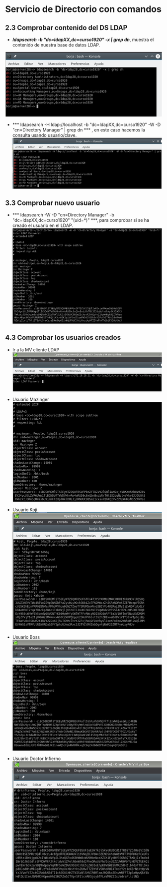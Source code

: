 # Servicio de Directorio con comandos

## 2.3 Comprobar contenido del DS LDAP

* ***ldapsearch -b "dc=ldapXX,dc=curso1920" -x | grep dn***, muestra el contenido de nuestra base de datos LDAP.

 ![](img/1.png)

* *** ldapsearch -H ldap://localhost -b "dc=ldapXX,dc=curso1920" -W -D "cn=Directory Manager" | grep dn *** , en este caso hacemos la consulta usando usuario/clave.
 ![](img/2.png)

 ## 3.3 Comprobar nuevo usuario
* *** ldapsearch -W -D "cn=Directory Manager" -b "dc=ldapXX,dc=curso1920" "(uid=*)" ***, para comprobar si se ha creado el usuario en el LDAP.
  ![](img/3.png)

## 4.3 Comprobar los usuarios creados
* Ir a la MV cliente LDAP
![](img/4.png)

* Usuario Mazinger
 ![](img/5.png)

* Usuario Koji
![](img/6.png)
* Usuario Boss
![](img/7.png)
* Usuario Doctor Infierno
![](img/8.png)
